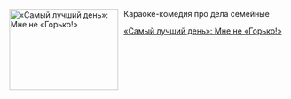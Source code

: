 <!--2025-05-12 10:15:37-->
<div class="yb">
  <div class="rss kino_kino"><a href="https://www.kino-teatr.ru/kino/art/tv/4234/" title="«Самый лучший день»: Мне не «Горько&#33;»"><img src="https://www.kino-teatr.ru/art/4/3/4234/poster.jpg" width="196" height="147" align="left" hspace="5" style="margin: 0px 10px 0px 5px" alt="«Самый лучший день»: Мне не «Горько&#33;»"/></a>Караоке-комедия про дела семейные <p class="titl"><a href="https://www.kino-teatr.ru/kino/art/tv/4234/">«Самый лучший день»: Мне не «Горько&#33;»</a></p></div>
</div>
